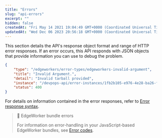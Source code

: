 ```yaml
---
title: "Errors"
slug: "api-errors"
excerpt: ""
hidden: false
createdAt: "Fri May 14 2021 19:04:49 GMT+0000 (Coordinated Universal Time)"
updatedAt: "Wed Dec 06 2023 20:56:18 GMT+0000 (Coordinated Universal Time)"
---
```

This section details the API's response object format and range of HTTP error responses. If an error occurs, this API responds with JSON objects that provide information you can use to debug the problem.

```json
{
    "type": "/edgeworkers/error-types/edgeworkers-invalid-argument",
    "title": "Invalid Argument.",
    "detail": "Invalid tarball provided",
    "instance": "/devpops-api/error-instances/1fb2b105-e976-4e28-ba26-fa649a0d86ff",
    "status": 400
}
```

For details on information contained in the error responses, refer to [Error response syntax](https://techdocs.akamai.com/developer/docs/error-responses).

> 📘 EdgeWorker bundle errors
> 
> For information on error-handling in your JavaScript-based EdgeWorker bundles, see [Error codes](error-codes.md).
